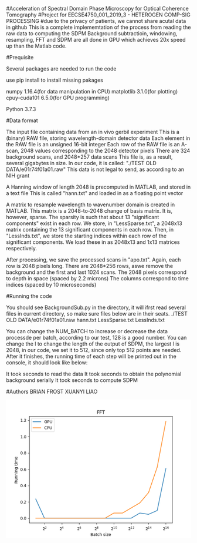#Acceleration of Spectral Domain Phase Microscopy for Optical Coherence Tomography
#Project for EECSE4750_001_2019_3 - HETEROGEN COMP-SIG PROCESSING
#due to the privacy of patients, we cannot share acutal data in github
This is a complete implememtation of the process from reading the raw data to computing the SDPM
Background subtractioin, windowing, resampling, FFT and SDPM are all done in GPU which achieves 20x speed up than the Matlab code.


#Prequisite

Several packages are needed to run the code

use pip install <package name> to install missing pakages

numpy 1.16.4(for data manipulation in CPU)
matplotlib 3.1.0(for plotting)
cpuy-cuda101 6.5.0(for GPU programming)

Python 3.7.3


#Data format

The input file containing data from an in vivo gerbil experiment
This is a (binary) RAW file, storing wavelength-domain detector data
Each element in the RAW file is an unsigned 16-bit integer
Each row of the RAW file is an A-scan, 2048 values corresponding to the 2048 detector pixels
There are 324 background scans, and 2048*257 data scans
This file is, as a result, several gigabytes in size. In our code, it is called:
"./TEST OLD DATA/e01r74f01a01.raw"
This data is not legal to send, as according to an NIH grant

A Hanning window of length 2048 is precomputed in MATLAB, and stored in a text file
This is called "hann.txt" and loaded in as a floating point vector

A matrix to resample wavelength to wavenumber domain is created in MATLAB. 
This matrix is a 2048-to-2048 change of basis matrix. It is, however, sparse.
The sparsity is such that about 13 "significant components" exist in each row.
We store, in "LessSparse.txt", a 2048x13 matrix containing the 13 significant components in each row.
Then, in "LessInds.txt", we store the starting indices within each row of the significant components.
We load these in as 2048x13 and 1x13 matrices respectively.

After processing, we save the processed scans in "apo.txt". Again, each row is 2048 pixels long.
There are 2048*256 rows, aswe remove the background and the first and last 1024 scans.
The 2048 pixels correspond to depth in space (spaced by 2.2 microns)
The columns correspond to time indices (spaced by 10 microseconds)


#Running the code

You should see BackgroundSub.py in the directory, it will ifrst read several files in current directory, so make sure files below are in their seats.
./TEST OLD DATA/e01r74f01a01.raw
hann.txt
LessSparse.txt
LessInds.txt

You can change the NUM_BATCH to increase or decrease the data processde per batch, according to our test, 128 is a good number.
You can change the l to change the length of the output of SDPM, the largest l is 2048, in our code, we set it to 512, since only top 512 points are needed.
After it finishes, the running time of each step will be printed out in the console, it should look like below:

It took <the time> seconds to read the data
It took <the time> seconds to obtain the polynomial background serially
It took <the time> seconds to compute SDPM


#Authors
BRIAN FROST
XUANYI LIAO

![Alt text](/images/fft.png?raw=true "Title")
